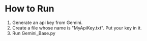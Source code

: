 # How to Run

1. Generate an api key from Gemini.
2. Create a file whose name is "MyApiKey.txt". Put your key in it.
3. Run Gemini_Base.py